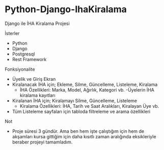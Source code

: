 # Python-Django-IhaKiralama
Django ile İHA Kiralama Projesi

İsterler
- Python
- Django
- Postgresql
- Rest Framework

Fonksiyonalite
- Üyelik ve Giriş Ekran
- Kiralanacak İHA için; Ekleme, Silme, Güncelleme, Listeleme, Kiralama
   + İHA Özellikleri: Marka, Model, Ağırlık, Kategori vb.
-Üyelerin İHA kiralama kayıtları
- Kiralanan İHA için; Kiralamayı Silme, Güncelleme, Listeleme
   + Kiralama Özellikleri: İHA, Tarih ve Saat Aralıkları, Kiralayan Üye vb.
- Tüm Listeleme sayfaları için tabloda filtreleme ve arama özellikleri

Not
- Proje süresi 3 gündür. Ama ben hem işte çalıştığım için hem de akşamları kursa gittiğim için daha  kısıtlı zaman aralığında eksikleriyle beraber projeyi tamamladım.
